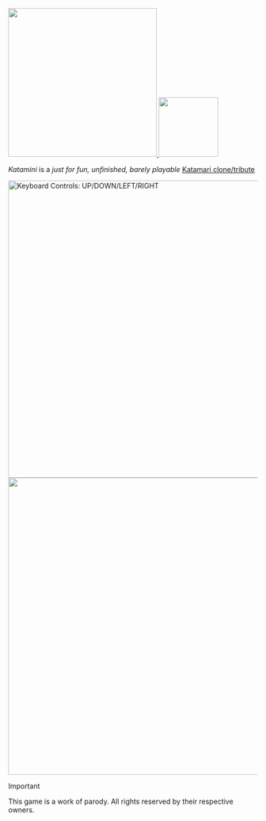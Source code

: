 <a href="https://katamini.club/" target="_blank">
  <img src="https://github.com/user-attachments/assets/b07839ee-57c9-4474-853a-d6841f2bc148" width=300 />
</a>
<a href="https://katamini.club/" target="_blank">
  <img src="https://github.com/user-attachments/assets/88e48ff0-5d5c-41cc-80bb-21b95d9cfd4a" width=120 />
</a>

<br>

*Katamini* is a _just for fun, unfinished, barely playable_ [Katamari clone/tribute](https://archive.org/details/KatamariFortissimoDamacy/)


<!-- ![Katamini_demo-ezgif com-optimize](https://github.com/user-attachments/assets/0d210305-74e0-473b-96fa-d77987593c8e) -->
<a href="https://katamini.club/" target="_blank">
  <img src="https://github.com/user-attachments/assets/579cd538-4ed4-4302-9d59-eccd833d0f21" width=600 alt="Keyboard Controls: UP/DOWN/LEFT/RIGHT" />
</a>
<br>
<a href="https://katamini.club/" target="_blank">
  <img src="https://github.com/user-attachments/assets/c5fe2ad9-bfee-4e3e-b283-8768a11c2f6a" width=600 />
</a>



> [!IMPORTANT]  
> This game is a work of parody. All rights reserved by their respective owners.
